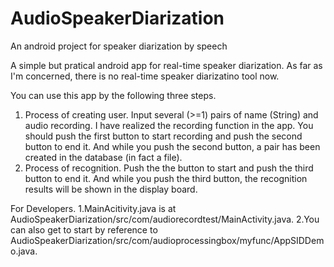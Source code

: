 # AudioSpeakerDiarization
An android project for speaker diarization by speech

A simple but pratical android app for real-time speaker diarization. As far as I'm concerned, there is no real-time speaker diarizatino tool now.

You can use this app by the following three steps.
  1. Process of creating user. Input several (>=1) pairs of name (String) and audio recording. I have realized the recording function in the app. You should push the first button to start recording and push the second button to end it. And while you push the second button, a pair has been created in the database (in fact a file).
  2. Process of recognition. Push the the button to start and push the third button to end it. And while you push the third button, the recognition results will be shown in the display board.

For Developers.
  1.MainAcitivity.java is at AudioSpeakerDiarization/src/com/audiorecordtest/MainActivity.java.
  2.You can also get to start by reference to AudioSpeakerDiarization/src/com/audioprocessingbox/myfunc/AppSIDDemo.java.
